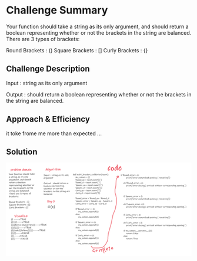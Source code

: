 # Challenge Summary
Your function should take a string as its only argument, and should return a boolean representing whether or not the brackets in the string are balanced. There are 3 types of brackets:

Round Brackets : ()
Square Brackets : []
Curly Brackets : {}

## Challenge Description
Input : string as its only argument

Output : should return a boolean representing whether or not the brackets in the string are balanced. 


## Approach & Efficiency
it toke frome me more than expected ...

## Solution
![multi_bracket_validation](../../../assets/multi_bracket_validation.png)